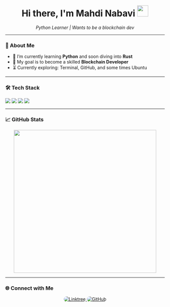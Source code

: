 <h1 align="center">Hi there, I'm Mahdi Nabavi <img src="https://media.giphy.com/media/hvRJCLFzcasrR4ia7z/giphy.gif" width="35"></h1>

<p align="center">
  <em>Python Learner | Wants to be a blockchain dev</em>
</p>



---

### 🚀 About Me

- 🧠 I’m currently learning **Python** and soon diving into **Rust**
- 🎯 My goal is to become a skilled **Blockchain Developer**
- ⏳ Currently exploring: Terminal, GitHub, and some times Ubuntu

---




### 🛠️ Tech Stack

<p align="left">
  <img src="https://img.shields.io/badge/Python-3670A0?style=for-the-badge&logo=python&logoColor=ffdd54"/>
  <img src="https://img.shields.io/badge/HTML5-E34F26?style=for-the-badge&logo=html5&logoColor=white"/>
  <img src="https://img.shields.io/badge/CSS3-1572B6?style=for-the-badge&logo=css3&logoColor=white"/>
  <img src="https://img.shields.io/badge/Git-F05032?style=for-the-badge&logo=git&logoColor=white"/>

</p>





---
### 📈 GitHub Stats

<p align="center">
<p align="center">
<p align="center">
  <img src="https://github-readme-stats.vercel.app/api?username=sirdoxa&show_icons=true&hide_title=true&count_private=true&hide=prs&theme=tokyonight" width="450" />
</p>


</p>

</p>

---




### 🌐 Connect with Me

<p align="center">
  <a href="https://linktr.ee/sirdoxa" target="_blank">
    <img src="https://img.shields.io/badge/Linktree-000000?style=for-the-badge&logo=linktree&logoColor=white&labelColor=000000" alt="Linktree" style="border-radius: 15px;"/>
  </a>
  <a href="https://github.com/sirdoxa" target="_blank">
    <img src="https://img.shields.io/badge/GitHub-181717?style=for-the-badge&logo=github&logoColor=white&labelColor=181717" alt="GitHub" style="border-radius: 15px;"/>
  </a>
</p>

